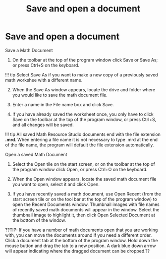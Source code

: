 ﻿---
title: Save and open a document
category: getting-started
---

# Save and open a document

Save a Math Document

1. On the toolbar at the top of the program window click Save or Save As; or press Ctrl+S on the keyboard.

!!! tip
    Select Save As if you want to make a new copy of a previously saved math workshee with a different name.

2. When the Save As window appears, locate the drive and folder where you would like to save the math document file.

3. Enter a name in the File name box and click Save.

4. If you have already saved the worksheet once, you only have to click Save on the toolbar at the top of the program window, or press Ctrl+S, and all changes will be saved.

!!! tip
    All saved Math Resource Studio documents end with the file extension **.mrd**. When entering a file name it is not necessary to type .mrd at the end of the file name, the program will default the file extension automatically.

Open a saved Math Document

1. Select the Open tile on the start screen, or on the toolbar at the top of the program window click Open, or press Ctrl+O on the keyboard.

2. When the Open window appears, locate the saved math document file you want to open, select it and click Open.

3. If you have recently saved a math document, use Open Recent (from the start screen tile or on the tool bar at the top of the program window) to open the Recent Documents window. Thumbnail images with file names of recently saved math documents will appear in the window. Select the thumbnail image to highlight it, then click Open Selected Document at the bottom of the window.

??TIP: If you have a number of math documents open that you are working with, you can move the documents around if you need a different order. Click a document tab at the bottom of the program window. Hold down the mouse button and drag the tab to a new position. A dark blue down arrow will appear indicating where the dragged document can be dropped.??
